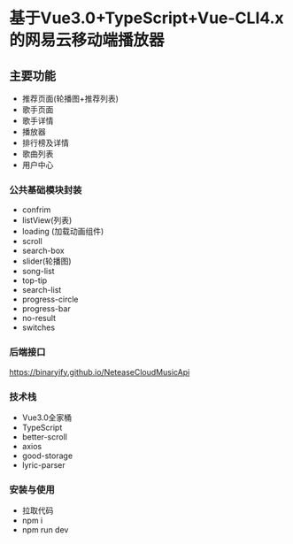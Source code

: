 # 基于Vue3.0+TypeScript+Vue-CLI4.x 的网易云移动端播放器

## 主要功能
- 推荐页面(轮播图+推荐列表)
- 歌手页面
- 歌手详情
- 播放器
- 排行榜及详情
- 歌曲列表
- 用户中心

### 公共基础模块封装
- confrim
- listView(列表)
- loading (加载动画组件)
- scroll
- search-box
- slider(轮播图)
- song-list
- top-tip
- search-list
- progress-circle
- progress-bar
- no-result
- switches

### 后端接口
https://binaryify.github.io/NeteaseCloudMusicApi

### 技术栈
- Vue3.0全家桶
- TypeScript
- better-scroll
- axios
- good-storage
- lyric-parser

###  安装与使用
- 拉取代码
- npm i 
- npm run dev



